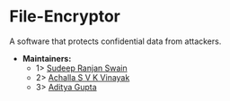 # File-Encryptor
A software that protects confidential data from attackers.
- **Maintainers:**
  - 1> [Sudeep Ranjan Swain](https://github.com/Sudeep25022000)
  - 2> [Achalla S V K Vinayak](https://github.com/ASVKVINAYAK)
  - 3> [Aditya Gupta](https://github.com/xcyberpunkx0)
